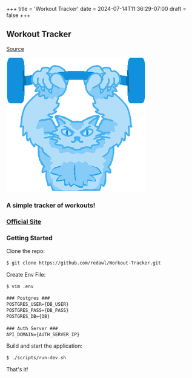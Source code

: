 +++
title = 'Workout Tracker'
date = 2024-07-14T11:36:29-07:00
draft = false
+++

## Workout Tracker 
[Source](https://github.com/redawl/Workout-Tracker)

![icon](https://raw.githubusercontent.com/redawl/Workout-Tracker/main/frontend/public/icon.png)
### A simple tracker of workouts!

### [Official Site](https://workout.burchbytes.com)

### Getting Started
Clone the repo:
```bash
$ git clone https://github.com/redawl/Workout-Tracker.git
```

Create Env File:
```bash
$ vim .env
```
```properties
### Postgres ###
POSTGRES_USER={DB_USER}
POSTGRES_PASS={DB_PASS}
POSTGRES_DB={DB}

### Auth Server ###
API_DOMAIN={AUTH_SERVER_IP}
```

Build and start the application:
```bash
$ ./scripts/run-dev.sh
```

That's it!
